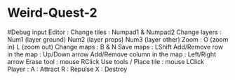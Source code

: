 # Weird-Quest-2
#Debug input
Editor : 
	Change tiles : Numpad1 & Numpad2
	Change layers : Num1 (layer ground) Num2 (layer props) Num3 (layer other)
	Zoom : O (zoom in) L (zoom out)
	Change maps : B & N
	Save maps : LShift
	Add/Remove row in the map : Up/Down arrow
	Add/Remove column in the map : Left/Right arrow
	Erase tool : mouse RClick
	Use tools / Place tile : mouse LClick	
Player : 
	A : Attract
	R : Repulse
	X : Destroy